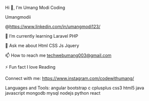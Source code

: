 Hi 👋, I'm Umang Modi
Coding

Umangmodii

@https://www.linkedin.com/in/umangmodi123/

🌱 I’m currently learning Laravel PHP

💬 Ask me about Html CSS Js Jquery 

📫 How to reach me techwebumang003@gmail.com

⚡ Fun fact I love Reading

Connect with me:
https://www.instagram.com/codewithumang/

Languages and Tools:
angular bootstrap c cplusplus css3 html5 java javascript mongodb mysql nodejs python react
